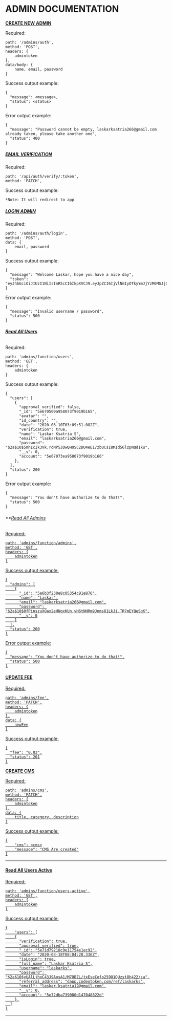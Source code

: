 # **ADMIN DOCUMENTATION**



<u>**CREATE NEW ADMIN**</u>

Required:

```
path: '/admins/auth',
method: 'POST',
headers: {
	admintoken
},
data/body: {
	name, email, password
}
```

Success output example:

```
{
  "message": <message>,
  "status": <status>
}
```

Error output example:

```
{
  "message": "Password cannot be empty, laskarksatria266@gmail.com already taken, please take another one",
  "status": 400
}
```


##### <u>**EMAIL VERIFICATION**</u>

Required:

```
path: '/api/auth/verify/:token',
method: 'PATCH',

```

Success output example:

```
*Note: It will redirect to app
```


##### <u>**LOGIN ADMIN**</u>

Required:

```
path: '/admins/auth/login',
method: 'POST',
data: {
	email, password
}
```

Success output example:

```
{
  "message": "Welcome Laskar, hope you have a nice day",
  "token": "eyJhbGciOiJIUzI1NiIsInR5cCI6IkpXVCJ9.eyJpZCI6IjVlNmIyOTkyYmJjYzM0MGJjOGM1OWI0MCIsImlhdCI6MTU4NDA4MTk2NH0.WokKCVG8Njq9G_NQjMeE8jab4Sie49bkKz0xGIOs3qw"
}
```

Error output example:

```
{
  "message": "Invalid username / password",
  "status": 500
}
```


###### **<u>Read All Users</u>**

Required:

```
path: 'admins/function/users',
method: 'GET',
headers: {
	admintoken
}
```

Success output example:

```
{
  "users": [
    {
      "approval_verified": false,
      "_id": "5e670509a958073f9019b165",
      "avatar": "",
      "id_country": "",
      "date": "2020-03-10T03:09:51.082Z",
      "verification": true,
      "name": "Laskar Ksatria S",
      "email": "laskarksatria266@gmail.com",
      "password": "$2a$10$5mhIcIk3Vk.rdNP5JDwQHOSC2DU4eE1/zbUCsI8MId56lzpNQd1ku",
      "__v": 0,
      "account": "5e67073ea958073f9019b166"
    },
  ],
  "status": 200
}
```

Error output example:

```
{
  "message": "You don't have authorize to do that!",
  "status": 500
}
```



###### **<u>Read All Admins

Required:

```
path: 'admins/function/admins',
method: 'GET',
headers: {
	admintoken
}
```

Success output example:

```
{
  "admins": [
    {
      "_id": "5e6b3f230e8c05354c91e876",
      "name": "Laskar",
      "email": "laskarksatria266@gmail.com",
      "password": "$2a$10$0fPinszuXOax2eHNqxKUn.vH6tNHRm9Jnms81LkJi.TR7mEYQeSqK",
      "__v": 0
    }
  ],
  "status": 200
}
```

Error output example:

```
{
  "message": "You don't have authorize to do that!",
  "status": 500
}
```



#### **<u>UPDATE FEE</u>**

Required:

```
path: 'admins/fee',
method: 'PATCH',
headers: {
	admintoken
},
data: {
	newFee
}
```

Success output example:

```
{
  "fee": "0.03",
  "status": 201
}
```

**<u>CREATE CMS</u>**

Required:

```
path: 'admins/cms',
method: 'PATCH',
headers: {
	admintoken
},
data: {
	title, category, description
}
```

Success output example:

```
{
	"cms": <cms>
	"message": "CMS Are created"
}
```
---

#### **<u>Read All Users Active</u>**

Required:

```
path: 'admins/function/users-active',
method: 'GET',
headers: {
	admintoken
}
```

Success output example:

```
{
	"users": [
    {
      "verification": true,
      "approval_verified": true,
      "_id": "5e71d79218c9e11754e1ec92",
      "date": "2020-03-18T08:04:20.336Z",
      "isLogin": true,
      "full_name": "Laskar Ksatria S",
      "username": "laskarks",
      "password": "$2a$10$yUAlLjhoC43J9AosA1/M7OBZL/txEseCofo259O1QUzst8h422/sa",
      "referral_address": "dapp.codeotoken.com/ref/laskarks",
      "email": "laskar.ksatria12@gmail.com",
      "__v": 0,
      "account": "5e72dba739080d147048822d"
    },
  ]
}
```
---





















